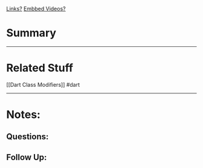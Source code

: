 [Links?](#)
[Embbed Videos?](#)
# Summary

----
# Related Stuff
[[Dart Class Modifiers]]
#dart 

----
# Notes:

## Questions:

## Follow Up:
